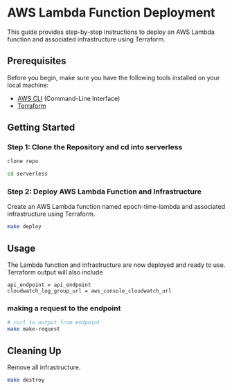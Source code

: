 # AWS Lambda Function Deployment

This guide provides step-by-step instructions to deploy an AWS Lambda function and associated infrastructure using Terraform.

## Prerequisites

Before you begin, make sure you have the following tools installed on your local machine:

- [AWS CLI](https://aws.amazon.com/cli/) (Command-Line Interface)
- [Terraform](https://www.terraform.io/downloads.html)

## Getting Started

### Step 1: Clone the Repository and cd into serverless

```bash
clone repo

cd serverless
```

### Step 2: Deploy AWS Lambda Function and Infrastructure
Create an AWS Lambda function named epoch-time-lambda and associated infrastructure using Terraform.
```bash
make deploy
```

## Usage
The Lambda function and infrastructure are now deployed and ready to use.
Terraform output will also include
```
api_endpoint = api_endpoint
cloudwatch_log_group_url = aws_console_cloudwatch_url
```

### making a request to the endpoint
```bash
# curl to output from endpoint
make make-request
```

## Cleaning Up
Remove all infrastructure.
```bash
make destroy
```
